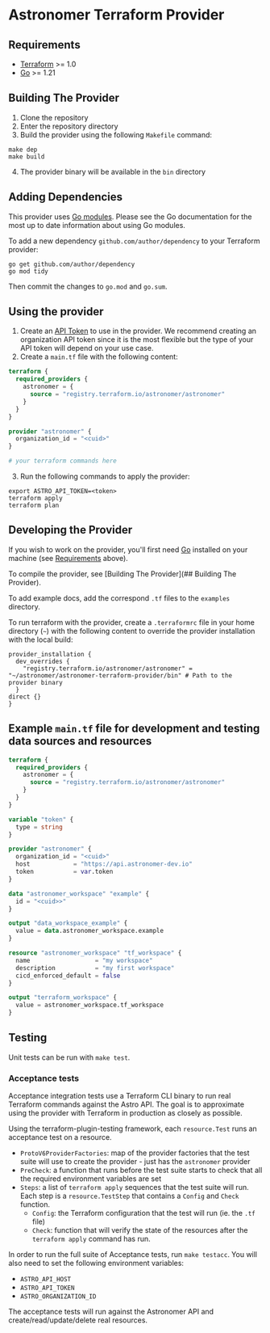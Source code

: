 # Astronomer Terraform Provider

## Requirements

- [Terraform](https://developer.hashicorp.com/terraform/downloads) >= 1.0
- [Go](https://golang.org/doc/install) >= 1.21

## Building The Provider

1. Clone the repository
2. Enter the repository directory
3. Build the provider using the following `Makefile` command:

```shell
make dep
make build
```

4. The provider binary will be available in the `bin` directory

## Adding Dependencies

This provider uses [Go modules](https://github.com/golang/go/wiki/Modules).
Please see the Go documentation for the most up to date information about using Go modules.

To add a new dependency `github.com/author/dependency` to your Terraform provider:

```shell
go get github.com/author/dependency
go mod tidy
```

Then commit the changes to `go.mod` and `go.sum`.

## Using the provider
1. Create an [API Token](https://docs.astronomer.io/astro/automation-authentication#step-1-create-an-api-token) to use in the provider. We recommend creating an organization API token since it is the most flexible but the type of your API token will depend on your use case.
2. Create a `main.tf` file with the following content:
```terraform
terraform {
  required_providers {
    astronomer = {
      source = "registry.terraform.io/astronomer/astronomer"
    }
  }
}

provider "astronomer" {
  organization_id = "<cuid>"
}

# your terraform commands here
```
3. Run the following commands to apply the provider:
```shell
export ASTRO_API_TOKEN=<token>
terraform apply
terraform plan
```

## Developing the Provider

If you wish to work on the provider, you'll first need [Go](http://www.golang.org) installed on your machine (see [Requirements](#requirements) above).

To compile the provider, see [Building The Provider](## Building The Provider).

To add example docs, add the correspond `.tf` files to the `examples` directory.

To run terraform with the provider, create a `.terraformrc` file in your home directory (`~`) with the following content to override the provider installation with the local build:

```hcl
provider_installation {
  dev_overrides {
    "registry.terraform.io/astronomer/astronomer" = "~/astronomer/astronomer-terraform-provider/bin" # Path to the provider binary
  }
direct {}
}
```

## Example `main.tf` file for development and testing data sources and resources
```terraform
terraform {
  required_providers {
    astronomer = {
      source = "registry.terraform.io/astronomer/astronomer"
    }
  }
}

variable "token" {
  type = string
}

provider "astronomer" {
  organization_id = "<cuid>"
  host            = "https://api.astronomer-dev.io"
  token           = var.token
}

data "astronomer_workspace" "example" {
  id = "<cuid>>"
}

output "data_workspace_example" {
  value = data.astronomer_workspace.example
}

resource "astronomer_workspace" "tf_workspace" {
  name                  = "my workspace"
  description           = "my first workspace"
  cicd_enforced_default = false
}

output "terraform_workspace" {
  value = astronomer_workspace.tf_workspace
}
```

## Testing
Unit tests can be run with `make test`.

### Acceptance tests
Acceptance integration tests use a Terraform CLI binary to run real Terraform commands against the Astro API. The goal is to approximate using the provider with Terraform in production as closely as possible.

Using the terraform-plugin-testing framework, each `resource.Test` runs an acceptance test on a resource.
- `ProtoV6ProviderFactories`: map of the provider factories that the test suite will use to create the provider - just has the `astronomer` provider
- `PreCheck`: a function that runs before the test suite starts to check that all the required environment variables are set
- `Steps`: a list of `terraform apply` sequences that the test suite will run. Each step is a `resource.TestStep` that contains a `Config` and `Check` function.
  - `Config`: the Terraform configuration that the test will run (ie. the `.tf` file)
  - `Check`: function that will verify the state of the resources after the `terraform apply` command has run.

In order to run the full suite of Acceptance tests, run `make testacc`.
You will also need to set the following environment variables:
- `ASTRO_API_HOST`
- `ASTRO_API_TOKEN`
- `ASTRO_ORGANIZATION_ID`

The acceptance tests will run against the Astronomer API and create/read/update/delete real resources.



